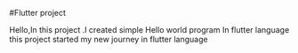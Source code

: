 #Flutter project

Hello,In this project .I created simple Hello world program In flutter language
<br>
this project started my new journey in flutter language